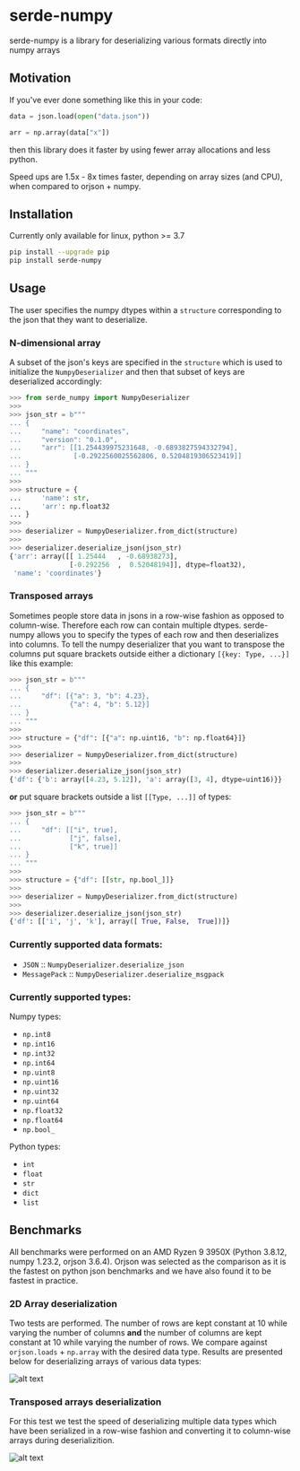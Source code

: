# serde-numpy

serde-numpy is a library for deserializing various formats directly into numpy arrays

## Motivation
If you've ever done something like this in your code:

```python
data = json.load(open("data.json"))

arr = np.array(data["x"])
```
then this library does it faster by using fewer array allocations and less python.

Speed ups are 1.5x - 8x times faster, depending on array sizes (and CPU), when compared to orjson + numpy.

## Installation
Currently only available for linux, python >= 3.7

```bash
pip install --upgrade pip
pip install serde-numpy
```

## Usage


The user specifies the numpy dtypes within a `structure` corresponding to the json that they want to deserialize.

### N-dimensional array

A subset of the json's keys are specified in the `structure` which is used to initialize the `NumpyDeserializer` and then that subset of keys are deserialized accordingly:


```python
>>> from serde_numpy import NumpyDeserializer
>>> 
>>> json_str = b"""
... {
...     "name": "coordinates",
...     "version": "0.1.0",
...     "arr": [[1.254439975231648, -0.6893827594332794],
...             [-0.2922560025562806, 0.5204819306523419]]
... }
... """
>>> 
>>> structure = {
...     'name': str,
...     'arr': np.float32
... }
>>> 
>>> deserializer = NumpyDeserializer.from_dict(structure)
>>> 
>>> deserializer.deserialize_json(json_str)
{'arr': array([[ 1.25444   , -0.68938273],
               [-0.292256  ,  0.52048194]], dtype=float32), 
 'name': 'coordinates'}
```

### Transposed arrays

Sometimes people store data in jsons in a row-wise fashion as opposed to column-wise. Therefore each row can contain multiple dtypes. serde-numpy allows you to specify the types of each row and then deserializes into columns. To tell the numpy deserializer that you want to transpose the columns put square brackets outside either a dictionary `[{key: Type, ...}]` like this example:

```python
>>> json_str = b"""
... {
...     "df": [{"a": 3, "b": 4.23},
...            {"a": 4, "b": 5.12}]
... }
... """
>>> 
>>> structure = {"df": [{"a": np.uint16, "b": np.float64}]}
>>> 
>>> deserializer = NumpyDeserializer.from_dict(structure)
>>> 
>>> deserializer.deserialize_json(json_str)
{'df': {'b': array([4.23, 5.12]), 'a': array([3, 4], dtype=uint16)}}
```
**or** put square brackets outside a list `[[Type, ...]]` of types:

```python
>>> json_str = b"""
... {
...     "df": [["i", true],
...            ["j", false],
...            ["k", true]]
... }
... """
>>> 
>>> structure = {"df": [[str, np.bool_]]}
>>> 
>>> deserializer = NumpyDeserializer.from_dict(structure)
>>> 
>>> deserializer.deserialize_json(json_str)
{'df': [['i', 'j', 'k'], array([ True, False,  True])]}
```

### Currently supported data formats:
- `JSON` :: `NumpyDeserializer.deserialize_json`
- `MessagePack` :: `NumpyDeserializer.deserialize_msgpack`

### Currently supported types:
Numpy types:
- `np.int8`
- `np.int16`
- `np.int32`
- `np.int64`
- `np.uint8`
- `np.uint16`
- `np.uint32`
- `np.uint64`
- `np.float32`
- `np.float64`
- `np.bool_`

Python types:
- `int`
- `float`
- `str`
- `dict`
- `list`

## Benchmarks

All benchmarks were performed on an AMD Ryzen 9 3950X (Python 3.8.12, numpy 1.23.2, orjson 3.6.4). Orjson was selected as the comparison as it is the fastest on python json benchmarks and we have also found it to be fastest in practice.

### 2D Array deserialization

Two tests are performed. The number of rows are kept constant at 10 while varying the number of columns **and** the number of columns are kept constant at 10 while varying the number of rows. We compare against `orjson.loads` + `np.array` with the desired data type. Results are presented below for deserializing arrays of various data types:

![alt text](profile/2darr_profile.png "2D Array profiling")

### Transposed arrays deserialization

For this test we test the speed of deserializing multiple data types which have been serialized in a row-wise fashion and converting it to column-wise arrays during deserializition.

![alt text](profile/transpose_profile.png "Transpose columns profiling")